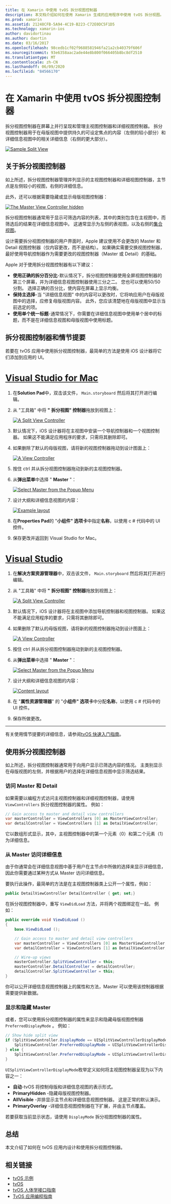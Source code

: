 ```yaml
---
title: 在 Xamarin 中使用 tvOS 拆分视图控制器
description: 本文档介绍如何在使用 Xamarin 生成的应用程序中使用 tvOS 拆分视图。 它提供拆分视图控制器的高级概述、如何将它们与情节提要一起使用、如何访问大纲视图和详细视图以及显示和隐藏母版视图。
ms.prod: xamarin
ms.assetid: 21248CFB-5A94-4C19-B223-C72E0DC5F1D5
ms.technology: xamarin-ios
author: davidortinau
ms.author: daortin
ms.date: 03/16/2017
ms.openlocfilehash: 98cedb1cf02f9688581946fa21a2cb40379f606f
ms.sourcegitcommit: 93e6358aac2ade44e8b800f066405b8bc8df2510
ms.translationtype: MT
ms.contentlocale: zh-CN
ms.lasthandoff: 06/09/2020
ms.locfileid: "84566170"
---
```

# <a name="working-with-tvos-split-view-controllers-in-xamarin"></a>在 Xamarin 中使用 tvOS 拆分视图控制器

拆分视图控制器在屏幕上并行呈现和管理主视图控制器和详细视图控制器。 拆分视图控制器用于在母版视图中提供持久的可设定焦点的内容（左侧的较小部分）和详细信息视图中的相关详细信息（右侧的更大部分）。

[![](split-views-images/intro01.png "Sample Split View")](split-views-images/intro01.png#lightbox)

<a name="About-Split-View-Controllers"></a>

## <a name="about-split-view-controllers"></a>关于拆分视图控制器

如上所述，拆分视图控制器管理并列显示的主视图控制器和详细视图控制器，主节点是左侧较小的视图，右侧的详细信息。 

此外，还可以根据需要隐藏或显示母版视图控制器： 

[![](split-views-images/intro02.png "The Master View Controller hidden")](split-views-images/intro02.png#lightbox)

拆分视图控制器通常用于显示可筛选内容的列表，其中的类别包含在主视图中，而筛选后的结果在详细信息视图中。 这通常显示为左侧的表视图，以及右侧的[集合视图](~/ios/tvos/user-interface/collection-views.md)。

设计需要拆分视图控制器的用户界面时，Apple 建议使用不会更改的 Master 和 Detail 视图控制器（仅内容更改，而不是结构）。 如果确实需要交换视图控制器，最好使用导航控制器作为需要更改的视图控制器（Master 或 Detail）的基础。

Apple 对于使用拆分视图控制器有以下建议：

- **使用正确的拆分百分比**-默认情况下，拆分视图控制器使用全屏视图控制器的第三个屏幕，并为详细信息视图控制器使用三分之二。 您也可以使用50/50 分割。 选择正确的百分比，使内容在屏幕上显示均衡。
- **保持主选择**-当 "详细信息视图" 中的内容可以更改时，它将响应用户在母版视图中的选择，应修复母版视图内容。 此外，您应该清楚地在母版视图中显示当前选定的项。
- **使用单个统一标题**-通常情况下，你需要在详细信息视图中使用单个居中的标题，而不是在详细信息视图和母版视图中使用标题。

<a name="Split-View-Controllers-and-Storyboards"></a>

## <a name="split-view-controllers-and-storyboards"></a>拆分视图控制器和情节提要

若要在 tvOS 应用中使用拆分视图控制器，最简单的方法是使用 iOS 设计器将它们添加到应用的 UI。

# <a name="visual-studio-for-mac"></a>[Visual Studio for Mac](#tab/macos)

1. 在**Solution Pad**中，双击该文件， `Main.storyboard` 然后将其打开进行编辑。
1. 从 "工具箱" 中将 **"** **拆分视图" 控制器**拖放到视图上： 

    [![](split-views-images/activity01.png "A Split View Controller")](split-views-images/activity01.png#lightbox)
1. 默认情况下，iOS 设计器将在主视图中安装一个导航控制器和一个视图控制器。 如果这不能满足应用程序的要求，只需将其删除即可。
1. 如果删除了默认的母版视图，请将新的视图控制器拖动到设计图面上： 

    [![](split-views-images/activity02.png "A View Controller")](split-views-images/activity02.png#lightbox)
1. 按住 ctrl 并从拆分视图控制器拖动到新的主视图控制器。 
1. 从**弹出菜单**中选择 " **Master** "： 

    [![](split-views-images/activity03.png "Select Master from the Popup Menu")](split-views-images/activity03.png#lightbox)
1. 设计大纲和详细信息视图的内容： 

    [![](split-views-images/activity04.png "Example layout")](split-views-images/activity04.png#lightbox)
1. 在**Properties Pad**的 "**小组件" 选项卡**中指定**名称**，以使用 c # 代码中的 UI 控件。
1. 保存更改并返回到 Visual Studio for Mac。

# <a name="visual-studio"></a>[Visual Studio](#tab/windows)

1. 在**解决方案资源管理器**中，双击该文件， `Main.storyboard` 然后将其打开进行编辑。
1. 从 "工具箱" 中将 **"** **拆分视图" 控制器**拖放到视图上： 

    [![](split-views-images/activity01-vs.png "A Split View Controller")](split-views-images/activity01-vs.png#lightbox)
1. 默认情况下，iOS 设计器将在主视图中添加导航控制器和视图控制器。 如果这不能满足应用程序的要求，只需将其删除即可。
1. 如果删除了默认的母版视图，请将新的视图控制器拖动到设计图面上： 

    [![](split-views-images/activity02-vs.png "A View Controller")](split-views-images/activity02-vs.png#lightbox)
1. 按住 ctrl 并从拆分视图控制器拖动到新的主视图控制器。 
1. 从**弹出菜单**中选择 " **Master** "： 

    [![](split-views-images/activity03-vs.png "Select Master from the Popup Menu")](split-views-images/activity03-vs.png#lightbox)
1. 设计大纲和详细信息视图的内容： 

    [![](split-views-images/activity04.png "Content layout")](split-views-images/activity04.png#lightbox)
1. 在 "**属性资源管理器**" 的 "**小组件" 选项卡**中分配**名称**，以使用 c # 代码中的 UI 控件。
1. 保存所做更改。

-----

有关使用情节提要的详细信息，请参阅[tvOS 快速入门指南](~/ios/tvos/get-started/hello-tvos.md)。

<a name="Working-with-Split-View-Controllers"></a>

## <a name="working-with-split-view-controllers"></a>使用拆分视图控制器

如上所述，拆分视图控制器通常用于向用户显示已筛选内容的情况。 主类别显示在母版视图的左侧，并根据用户的选择在详细信息视图中显示筛选结果。

<a name="Accessing-Master-and-Detail"></a>

### <a name="accessing-master-and-detail"></a>访问 Master 和 Detail

如果需要以编程方式访问主视图控制器和详细视图控制器，请使用 `ViewControllers` 拆分视图控制器的属性。 例如：

```csharp
// Gain access to master and detail view controllers
var masterController = ViewControllers [0] as MasterViewController;
var detailController = ViewControllers [1] as DetailViewController;
```

它以数组形式显示，其中，主视图控制器中的第一个元素（0）和第二个元素（1）为详细信息。

<a name="Accessing-Detail-from-Master"></a>

### <a name="accessing-detail-from-master"></a>从 Master 访问详细信息

由于你通常会在详细信息视图中基于用户在主节点中所做的选择来显示详细信息，因此你需要通过某种方式从 Master 访问详细信息。

要执行此操作，最简单的方法是在主视图控制器类上公开一个属性，例如：

```csharp
public DetailViewController DetailController { get; set;}
```

在拆分视图控制器中，重写 `ViewDidLoad` 方法，并将两个视图绑定在一起。 例如：

```csharp
public override void ViewDidLoad ()
{
    base.ViewDidLoad ();

    // Gain access to master and detail view controllers
    var masterController = ViewControllers [0] as MasterViewController;
    var detailController = ViewControllers [1] as DetailViewController;

    // Wire-up views
    masterController.SplitViewController = this;
    masterController.DetailController = detailController;
    detailController.SplitViewController = this;
}
```

你可以公开详细信息视图控制器上的属性和方法，Master 可以使用该控制器根据需要提供新数据。

<a name="Showing-and-Hiding-Master"></a>

### <a name="showing-and-hiding-master"></a>显示和隐藏 Master

或者，您可以使用拆分视图控制器的属性来显示和隐藏母版视图控制器 `PreferredDisplayMode` 。 例如：

```csharp
// Show hide split view
if (SplitViewController.DisplayMode == UISplitViewControllerDisplayMode.PrimaryHidden) {
    SplitViewController.PreferredDisplayMode = UISplitViewControllerDisplayMode.AllVisible;
} else {
    SplitViewController.PreferredDisplayMode = UISplitViewControllerDisplayMode.PrimaryHidden;
}
```

`UISplitViewControllerDisplayMode`枚举定义如何将主视图控制器呈现为以下内容之一：

- **自动**-tvOS 将控制母版和详细信息视图的表示形式。
- **PrimaryHidden** -隐藏母版视图控制器。
- **AllVisible** -并排显示主节点和详细信息视图控制器。 这是正常的默认演示。
- **PrimaryOverlay** -详细信息视图控制器在下扩展，并由主节点覆盖。

若要获取当前显示状态，请使用 `DisplayMode` 拆分视图控制器的属性。

<a name="Summary"></a>

## <a name="summary"></a>总结

本文介绍了如何在 tvOS 应用内设计和使用拆分视图控制器。

## <a name="related-links"></a>相关链接

- [tvOS 示例](https://docs.microsoft.com/samples/browse/?products=xamarin&term=Xamarin.iOS+tvOS)
- [tvOS](https://developer.apple.com/tvos/)
- [tvOS 人体学接口指南](https://developer.apple.com/tvos/human-interface-guidelines/)
- [TvOS 应用编程指南](https://developer.apple.com/library/prerelease/tvos/documentation/General/Conceptual/AppleTV_PG/)
